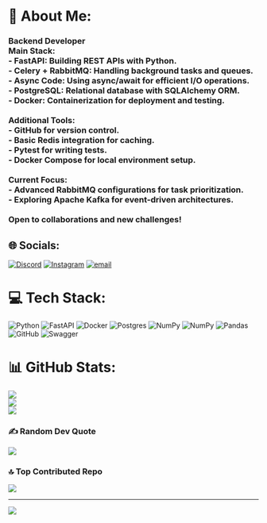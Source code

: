 # 💫 About Me:
### Backend Developer  <br>**Main Stack:**  <br>- **FastAPI**: Building REST APIs with Python.  <br>- **Celery + RabbitMQ**: Handling background tasks and queues.  <br>- **Async Code**: Using async/await for efficient I/O operations.  <br>- **PostgreSQL**: Relational database with SQLAlchemy ORM.  <br>- **Docker**: Containerization for deployment and testing.  <br><br>**Additional Tools:**  <br>- GitHub for version control.  <br>- Basic Redis integration for caching.  <br>- Pytest for writing tests.  <br>- Docker Compose for local environment setup.  <br><br>**Current Focus:**  <br>- Advanced RabbitMQ configurations for task prioritization.  <br>- Exploring Apache Kafka for event-driven architectures.  <br><br>Open to collaborations and new challenges!  


## 🌐 Socials:
[![Discord](https://img.shields.io/badge/Discord-%237289DA.svg?logo=discord&logoColor=white)](https://discord.gg/lalka202) [![Instagram](https://img.shields.io/badge/Instagram-%23E4405F.svg?logo=Instagram&logoColor=white)](https://instagram.com/074_neloh) [![email](https://img.shields.io/badge/Email-D14836?logo=gmail&logoColor=white)](mailto:zvvqwerty1@gmail.com) 

# 💻 Tech Stack:
![Python](https://img.shields.io/badge/python-3670A0?style=for-the-badge&logo=python&logoColor=ffdd54) ![FastAPI](https://img.shields.io/badge/FastAPI-005571?style=for-the-badge&logo=fastapi) ![Docker](https://img.shields.io/badge/docker-%230db7ed.svg?style=for-the-badge&logo=docker&logoColor=white) ![Postgres](https://img.shields.io/badge/postgres-%23316192.svg?style=for-the-badge&logo=postgresql&logoColor=white) ![NumPy](https://img.shields.io/badge/numpy-%23013243.svg?style=for-the-badge&logo=numpy&logoColor=white) ![NumPy](https://img.shields.io/badge/numpy-%23013243.svg?style=for-the-badge&logo=numpy&logoColor=white) ![Pandas](https://img.shields.io/badge/pandas-%23150458.svg?style=for-the-badge&logo=pandas&logoColor=white) ![GitHub](https://img.shields.io/badge/github-%23121011.svg?style=for-the-badge&logo=github&logoColor=white) ![Swagger](https://img.shields.io/badge/-Swagger-%23Clojure?style=for-the-badge&logo=swagger&logoColor=white)
# 📊 GitHub Stats:
![](https://github-readme-stats.vercel.app/api?username=mimfort&theme=dracula&hide_border=false&include_all_commits=false&count_private=false)<br/>
![](https://github-readme-streak-stats.herokuapp.com/?user=mimfort&theme=dracula&hide_border=false)<br/>
![](https://github-readme-stats.vercel.app/api/top-langs/?username=mimfort&theme=dracula&hide_border=false&include_all_commits=false&count_private=false&layout=compact)

### ✍️ Random Dev Quote
![](https://quotes-github-readme.vercel.app/api?type=horizontal&theme=radical)

### 🔝 Top Contributed Repo
![](https://github-contributor-stats.vercel.app/api?username=mimfort&limit=5&theme=dark&combine_all_yearly_contributions=true)

---
[![](https://visitcount.itsvg.in/api?id=mimfort&icon=0&color=0)](https://visitcount.itsvg.in)

<!-- Proudly created with GPRM ( https://gprm.itsvg.in ) -->
